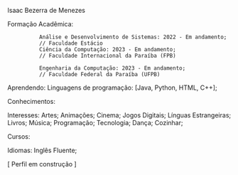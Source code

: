 Isaac Bezerra de Menezes

  Formação Acadêmica:
              
              Análise e Desenvolvimento de Sistemas: 2022 - Em andamento;
              // Faculdade Estácio
              Ciência da Computação: 2023 - Em andamento;
              // Faculdade Internacional da Paraíba (FPB)
              
              Engenharia da Computação: 2023 - Em andamento;
              // Faculdade Federal da Paraíba (UFPB)

  Aprendendo: 
              Linguagens de programação: [Java, Python, HTML, C++];
  
  Conhecimentos:
  
  Interesses:
              Artes;
              Animações;
              Cinema;
              Jogos Digitais;
              Línguas Estrangeiras;
              Livros;
              Música;
              Programação;
              Tecnologia;
              Dança;
              Cozinhar;
  
  Cursos:
  
  Idiomas:
              Inglês Fluente;
              
  [ Perfil em construção ]

